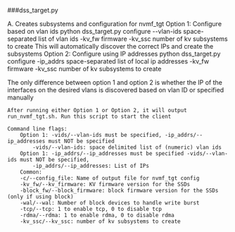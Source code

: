<!--
The Clear BSD License

Copyright (c) 2022 Samsung Electronics Co., Ltd.
All rights reserved.

Redistribution and use in source and binary forms, with or without
modification, are permitted (subject to the limitations in the
disclaimer below) provided that the following conditions are met:

	* Redistributions of source code must retain the above copyright
	  notice, this list of conditions and the following disclaimer.
	* Redistributions in binary form must reproduce the above copyright
	  notice, this list of conditions and the following disclaimer in
	  the documentation and/or other materials provided with the distribution.
	* Neither the name of Samsung Electronics Co., Ltd. nor the names of its
	  contributors may be used to endorse or promote products derived from
	  this software without specific prior written permission.

NO EXPRESS OR IMPLIED LICENSES TO ANY PARTY'S PATENT RIGHTS ARE GRANTED
BY THIS LICENSE. THIS SOFTWARE IS PROVIDED BY THE COPYRIGHT HOLDERS AND
CONTRIBUTORS "AS IS" AND ANY EXPRESS OR IMPLIED WARRANTIES, INCLUDING,
BUT NOT LIMITED TO, THE IMPLIED WARRANTIES OF MERCHANTABILITY AND
FITNESS FOR A PARTICULAR PURPOSE ARE DISCLAIMED. IN NO EVENT SHALL THE
COPYRIGHT HOLDER OR CONTRIBUTORS BE LIABLE FOR ANY DIRECT, INDIRECT,
INCIDENTAL, SPECIAL, EXEMPLARY, OR CONSEQUENTIAL DAMAGES (INCLUDING, BUT
NOT LIMITED TO, PROCUREMENT OF SUBSTITUTE GOODS OR SERVICES; LOSS OF
USE, DATA, OR PROFITS; OR BUSINESS INTERRUPTION) HOWEVER CAUSED AND ON
ANY THEORY OF LIABILITY, WHETHER IN CONTRACT, STRICT LIABILITY, OR TORT
(INCLUDING NEGLIGENCE OR OTHERWISE) ARISING IN ANY WAY OUT OF THE USE OF
THIS SOFTWARE, EVEN IF ADVISED OF THE POSSIBILITY OF SUCH DAMAGE.
-->

###dss_target.py

A. Creates subsystems and configuration for nvmf_tgt
    Option 1: Configure based on vlan ids
        python dss_target.py configure --vlan-ids space-separated list of vlan ids -kv_fw firmware -kv_ssc number of kv subsystems to create
            This will automatically discover the correct IPs and create the subsystems
    Option 2: Configure using IP addresses
        python dss_target.py configure -ip_addrs space-separated list of local ip addresses -kv_fw firmware -kv_ssc number of kv subsystems to create

The only difference between option 1 and option 2 is whether the IP of the interfaces on the desired vlans is discovered based on vlan ID or specified manually

    After running either Option 1 or Option 2, it will output run_nvmf_tgt.sh. Run this script to start the client

    Command line flags:
        Option 1: -vids/--vlan-ids must be specified, -ip_addrs/--ip_addresses must NOT be specified
            -vids/--vlan-ids: space delimited list of (numeric) vlan ids
        Option 1: -ip_addrs/--ip_addresses must be specified -vids/--vlan-ids must NOT be specified, 
            -ip_addrs/--ip_addresses: List of IPs
        Common:
        -c/--config_file: Name of output file for nvmf_tgt config
        -kv_fw/--kv_firmware: KV firmware version for the SSDs
        -block_fw/--block_firmware: block firmware version for the SSDs (only if using block)
        -wal/--wal: Number of block devices to handle write burst
        -tcp/--tcp: 1 to enable tcp, 0 to disable tcp
        -rdma/--rdma: 1 to enable rdma, 0 to disable rdma
        -kv_ssc/--kv_ssc: number of kv subsystems to create
